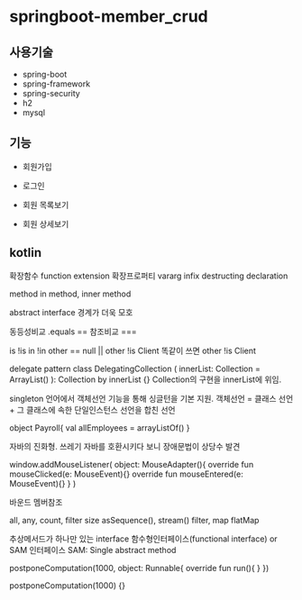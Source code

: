 # springboot-member_crud

## 사용기술

* spring-boot
* spring-framework
* spring-security
* h2
* mysql


## 기능

* 회원가입
* 로그인

* 회원 목록보기
* 회원 상세보기

## kotlin

확장함수 function extension
확장프로퍼티
vararg
infix
destructing declaration

method in method, inner method

abstract interface 경계가 더욱 모호

동등성비교 .equals ==
참조비교 ===

is !is in !in
other == null || other !is Client 똑같이 쓰면 other !is Client

delegate pattern
class DelegatingCollection<T> ( innerList: Collection<T> = ArrayList<T>()
): Collection<T> by innerList {}
Collection의 구현을 innerList에 위임.

singleton
언어에서 객체선언 기능을 통해 싱글턴을 기본 지원.
객체선언 = 클래스 선언 + 그 클래스에 속한 단일인스턴스 선언을 합친 선언

object Payroll{
  val allEmployees = arrayListOf<Person>()
}

자바의 진화형. 쓰레기 자바를 호환시키다 보니 장애문법이 상당수 발견

window.addMouseListener(
  object: MouseAdapter(){
    override fun mouseClicked(e: MouseEvent){}
    override fun mouseEntered(e: MouseEvent){}
  }
)

바운드 멤버참조


all, any, count, filter size
asSequence(), stream()
filter, map
flatMap

추상메서드가 하나만 있는 interface
함수형인터페이스(functional interface) or SAM 인터페이스
SAM: Single abstract method

postponeComputation(1000, object: Runnable{
    override fun run(){
    }
})

postponeComputation(1000) {}
